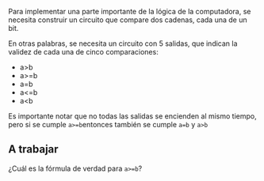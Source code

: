 Para implementar una parte importante de la lógica de la computadora, se necesita construir un circuito que compare dos cadenas, cada una de un bit. 

En otras palabras, se necesita un circuito con 5 salidas, que indican la validez de cada una de cinco comparaciones:

* a>b
* a>=b
* a=b
* a<=b
* a<b


Es importante notar que no todas las salidas se encienden al mismo tiempo, pero si se cumple `a>=b`entonces también se cumple `a=b` y `a>b`
## A trabajar
¿Cuál es la fórmula de verdad para `a>=b`?
